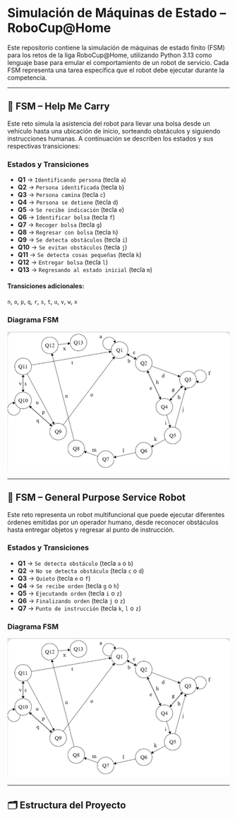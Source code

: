 # Simulación de Máquinas de Estado – RoboCup@Home

Este repositorio contiene la simulación de máquinas de estado finito (FSM) para los retos de la liga RoboCup@Home, utilizando Python 3.13 como lenguaje base para emular el comportamiento de un robot de servicio. Cada FSM representa una tarea específica que el robot debe ejecutar durante la competencia.

---

## 🧠 FSM – Help Me Carry

Este reto simula la asistencia del robot para llevar una bolsa desde un vehículo hasta una ubicación de inicio, sorteando obstáculos y siguiendo instrucciones humanas. A continuación se describen los estados y sus respectivas transiciones:

### Estados y Transiciones

- **Q1** → `Identificando persona` (tecla `a`)
- **Q2** → `Persona identificada` (tecla `b`)
- **Q3** → `Persona camina` (tecla `c`)
- **Q4** → `Persona se detiene` (tecla `d`)
- **Q5** → `Se recibe indicación` (tecla `e`)
- **Q6** → `Identificar bolsa` (tecla `f`)
- **Q7** → `Recoger bolsa` (tecla `g`)
- **Q8** → `Regresar con bolsa` (tecla `h`)
- **Q9** → `Se detecta obstáculos` (tecla `i`)
- **Q10** → `Se evitan obstáculos` (tecla `j`)
- **Q11** → `Se detecta cosas pequeñas` (tecla `k`)
- **Q12** → `Entregar bolsa` (tecla `l`)
- **Q13** → `Regresando al estado inicial` (tecla `m`)

#### Transiciones adicionales:
`n`, `o`, `p`, `q`, `r`, `s`, `t`, `u`, `v`, `w`, `x`

### Diagrama FSM

![FSM_HelpMeCarry](FMS_Help_me_carry.jpg)

---

## 🤖 FSM – General Purpose Service Robot

Este reto representa un robot multifuncional que puede ejecutar diferentes órdenes emitidas por un operador humano, desde reconocer obstáculos hasta entregar objetos y regresar al punto de instrucción.

### Estados y Transiciones

- **Q1** → `Se detecta obstáculo` (tecla `a` o `b`)
- **Q2** → `No se detecta obstáculo` (tecla `c` o `d`)
- **Q3** → `Quieto` (tecla `e` o `f`)
- **Q4** → `Se recibe orden` (tecla `g` o `h`)
- **Q5** → `Ejecutando orden` (tecla `i` o `z`)
- **Q6** → `Finalizando orden` (tecla `j` o `z`)
- **Q7** → `Punto de instrucción` (tecla `k`, `l` o `z`)

### Diagrama FSM

![FSM_GeneralPurpose](FMS_Help_me_carry.jpg)

---

## 🗂 Estructura del Proyecto

